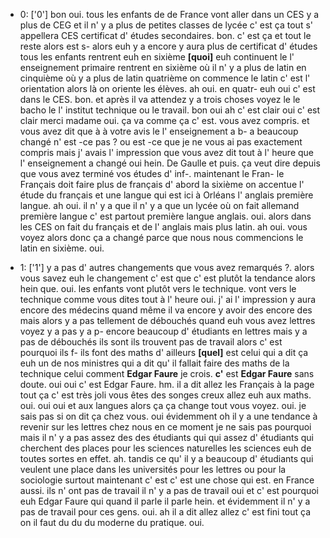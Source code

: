 * 0: ['0']
	bon oui.
	 tous les enfants de de France vont aller dans un CES y a plus de CEG et il n' y a plus de petites classes de lycée c' est ça tout s' appellera CES certificat d' études secondaires.
	 bon.
	 c' est ça et tout le reste alors est s- alors euh y a encore y aura plus de certificat d' études tous les enfants rentrent euh en sixième **[quoi]** euh continuent le l' enseignement primaire rentrent en sixième où il n' y a plus de latin en cinquième où y a plus de latin quatrième on commence le latin c' est l' orientation alors là on oriente les élèves.
	 ah oui.
	 en quatr- euh oui c' est dans le CES.
	 bon.
	 et après il va attendez y a trois choses voyez le le bacho le l' institut technique ou le travail.
	 bon oui ah c' est clair oui c' est clair merci madame oui.
	 ça va comme ça c' est.
	 vous avez compris.
	 et vous avez dit que à à votre avis le l' enseignement a b- a beaucoup changé n' est -ce pas ? ou est -ce que je ne vous ai pas exactement compris mais j' avais l' impression que vous avez dit tout à l' heure que l' enseignement a changé oui hein.
	 De Gaulle et puis.
	 ça veut dire depuis que vous avez terminé vos études d' inf-.
	 maintenant le Fran- le Français doit faire plus de français d' abord la sixième on accentue l' étude du français et une langue qui est ici à Orléans l' anglais première langue.
	 ah oui.
	 il n' y a que il n' y a que un lycée où on fait allemand première langue c' est partout première langue anglais.
	 oui.
	 alors dans les CES on fait du français et de l' anglais mais plus latin.
	 ah oui.
	 vous voyez alors donc ça a changé parce que nous nous commencions le latin en sixième.
	 oui.
	
 * 1: ['1']
	 y a pas d' autres changements que vous avez remarqués ?.
	 alors vous savez euh le changement c' est que c' est plutôt la tendance alors hein que.
	 oui.
	 les enfants vont plutôt vers le technique.
	 vont vers le technique comme vous dites tout à l' heure oui.
	 j' ai l' impression y aura encore des médecins quand même il va encore y avoir des encore des mais alors y a pas tellement de débouchés quand euh vous avez lettres voyez y a pas y a p- encore beaucoup d' étudiants en lettres mais y a pas de débouchés ils sont ils trouvent pas de travail alors c' est pourquoi ils f- ils font des maths d' ailleurs **[quel]** est celui qui a dit ça euh un de nos ministres qui a dit qu' il fallait faire des maths de la technique celui comment **Edgar Faure** je crois.
	 **c'** est **Edgar Faure** sans doute.
	 oui oui c' est Edgar Faure.
	 hm.
	 il a dit allez les Français à la page tout ça c' est très joli vous êtes des songes creux allez euh aux maths.
	 oui.
	 oui oui et aux langues alors ça ça change tout vous voyez.
	 oui.
	 je sais pas si on dit ça chez vous.
	 oui évidemment oh il y a une tendance à revenir sur les lettres chez nous en ce moment je ne sais pas pourquoi mais il n' y a pas assez des des étudiants qui qui assez d' étudiants qui cherchent des places pour les sciences naturelles les sciences euh de toutes sortes en effet.
	 ah.
	 tandis ce qu' il y a beaucoup d' étudiants qui veulent une place dans les universités pour les lettres ou pour la sociologie surtout maintenant c' est c' est une chose qui est.
	 en France aussi.
	 ils n' ont pas de travail il n' y a pas de travail oui et c' est pourquoi euh Edgar Faure qui quand il parle il parle hein.
	 et évidemment il n' y a pas de travail pour ces gens.
	 oui.
	 ah il a dit allez allez c' est fini tout ça on il faut du du du moderne du pratique.
	 oui.
	
